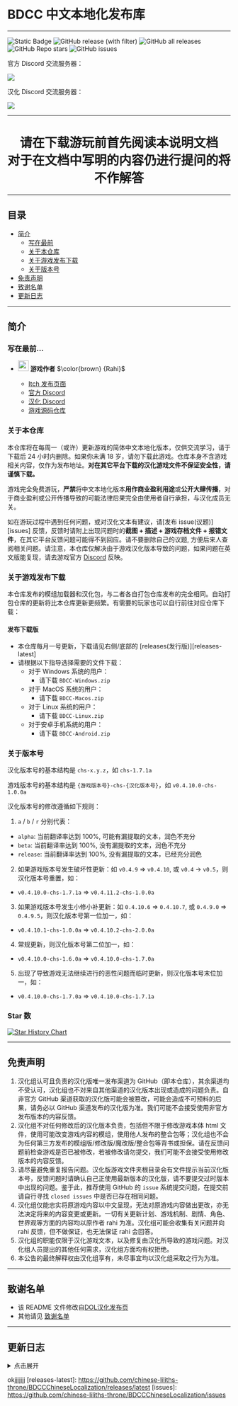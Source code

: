 # BDCC 中文本地化发布库

---
![Static Badge](https://img.shields.io/badge/Author-Rahi-brown?link=https://github.com/Alexofp)
![GitHub release (with filter)](https://img.shields.io/github/v/release/chinese-liliths-throne/BDCCChineseLocalization?link=https%3A%2F%2Fgithub.com%2Fchinese-liliths-throne%2FBDCCChineseLocalization%2Flatest)
![GitHub all releases](https://img.shields.io/github/downloads/chinese-liliths-throne/BDCCChineseLocalization/total?link=https%3A%2F%2Fgithub.com%2Fchinese-liliths-throne%2Fliliths-throne-chinese-release%2Freleases%2Flatest)
![GitHub Repo stars](https://img.shields.io/github/stars/chinese-liliths-throne/BDCCChineseLocalization)
![GitHub issues](https://img.shields.io/github/issues-raw/chinese-liliths-throne/BDCCChineseLocalization)

官方 Discord 交流服务器：

[![](https://dcbadge.limes.pink/api/server/7UGYBvQrc3)](https://discord.gg/7UGYBvQrc3)

汉化 Discord 交流服务器：

[![](https://dcbadge.limes.pink/api/server/hqj7WA7PKp)](https://discord.gg/hqj7WA7PKp)

---

<div align="center">

# 请在下载游玩前首先阅读本说明文档<br>对于在文档中写明的内容仍进行提问的将不作解答

</div>

---

## 目录

* [简介](#简介)
  * [写在最前](#写在最前)
  * [关于本仓库](#关于本仓库)
  * [关于游戏发布下载](#关于游戏发布下载)
  * [关于版本号](#关于版本号)
* [免责声明](#免责声明)
* [致谢名单](#致谢名单)
* [更新日志](#更新日志)

---

## 简介
### 写在最前...
- <img decoding="async" src="" width="24" alt=""> <b>游戏作者</b> $\color{brown} {Rahi}$

  - [Itch 发布页面][itch]
  - [官方 Discord][discord]
  - [汉化 Discord][discord-zh]
  - [游戏源码仓库][github]

### 关于本仓库

本仓库将在每周一（或许）更新游戏的简体中文本地化版本，仅供交流学习，请于下载后 24 小时内删除。如果你未满 18 岁，请勿下载此游戏。仓库本身不含游戏相关内容，仅作为发布地址。**对在其它平台下载的汉化游戏文件不保证安全性，请谨慎下载。**

游戏完全免费游玩，**严禁**将中文本地化版本**用作商业盈利用途**或**公开大肆传播**，对于商业盈利或公开传播导致的可能法律后果完全由使用者自行承担，与汉化成员无关。

如在游玩过程中遇到任何问题，或对汉化文本有建议，请[发布 issue(议题)][issues] 反馈，反馈时请附上出现问题时的**截图 + 描述 + 游戏存档文件 + 报错文件**，在其它平台反馈问题可能得不到回应。请不要删除自己的议题, 方便后来人查阅相关问题。请注意，本仓库仅解决由于游戏汉化版本导致的问题，如果问题在英文版能复现，请去游戏官方 [Discord][discord] 反映。

### 关于游戏发布下载

本仓库发布的模组加载器和汉化包，与二者各自打包仓库发布的完全相同。自动打包仓库的更新将比本仓库更新更频繁。有需要的玩家也可以自行前往对应仓库下载：

#### 发布下载版
- 本仓库每月一号更新，下载请见右侧/底部的 [releases(发行版)][releases-latest]
- 请根据以下指导选择需要的文件下载：
  - 对于 Windows 系统的用户：
    - 请下载 `BDCC-Windows.zip`
  - 对于 MacOS 系统的用户：
    - 请下载 `BDCC-Macos.zip`
  - 对于 Linux 系统的用户：
    - 请下载 `BDCC-Linux.zip`
  - 对于安卓手机系统的用户：
    - 请下载 `BDCC-Android.zip`

### 关于版本号
汉化版本号的基本结构是 `chs-x.y.z`，如 `chs-1.7.1a`

游戏版本号的基本结构是 `{游戏版本号}-chs-{汉化版本号}`，如 `v0.4.10.0-chs-1.0.0a`

汉化版本号的修改遵循如下规则：
1. `a` / `b` / `r` 分别代表：
  - `alpha`: 当前翻译率达到 100%, 可能有漏提取的文本，润色不充分
  - `beta`: 当前翻译率达到 100%, 没有漏提取的文本，润色不充分
  - `release`: 当前翻译率达到 100%, 没有漏提取的文本，已经充分润色
2. 如果游戏版本号发生破坏性更新：如 `v0.4.9` => `v0.4.10`, 或 `v0.4` -> `v0.5`，则汉化版本号重置，如：
  - `v0.4.10.0-chs-1.7.1a` => `v0.4.11.2-chs-1.0.0a`
3. 如果游戏版本号发生小修小补更新：如 `0.4.10.6` => `0.4.10.7`, 或 `0.4.9.0` => `0.4.9.5`，则汉化版本号第一位加一，如：
  - `v0.4.10.1-chs-1.0.0a` => `v0.4.10.2-chs-2.0.0a`
4. 常规更新，则汉化版本号第二位加一，如：
  - `v0.4.10.0-chs-1.6.0a` => `v0.4.10.0-chs-1.7.0a`
5. 出现了导致游戏无法继续进行的恶性问题而临时更新，则汉化版本号末位加一，如：
  - `v0.4.10.0-chs-1.7.0a` => `v0.4.10.0-chs-1.7.1a`

### Star 数

[![Star History Chart](https://api.star-history.com/svg?repos=chinese-liliths-throne/BDCCChineseLocalization&type=Date)](https://star-history.com/#chinese-liliths-throne/BDCCChineseLocalization&Date)

---

## 免责声明

1. 汉化组认可且负责的汉化版唯一发布渠道为 GitHub（即本仓库），其余渠道均不受认可，汉化组也不对来自其他渠道的汉化版本出现或造成的问题负责。自非官方 GitHub 渠道获取的汉化版可能会被篡改，可能会造成不可预料的后果，请务必以 GitHub 渠道发布的汉化版为准。我们可能不会接受使用非官方发布版本的内容反馈。
2. 汉化组不对任何修改后的汉化版本负责，包括但不限于修改游戏本体 html 文件，使用可能改变游戏内容的模组，使用他人发布的整合包等；汉化组也不会为任何第三方发布的模组版/修改版/魔改版/整合包等背书或担保。请在反馈问题前检查游戏是否已被修改，若被修改请勿提交，我们可能不会接受使用修改版本的内容反馈。
3. 请尽量避免重复报告问题。汉化版游戏文件夹根目录会有文件提示当前汉化版本号，反馈问题时请确认自己正使用最新版本的汉化版，请不要提交过时版本中出现的问题。鉴于此，推荐使用 GitHub 的 `issue` 系统提交问题，在提交前请自行寻找 `closed issues` 中是否已存在相同问题。
4. 汉化组仅能忠实将原游戏内容以中文呈现，无法对原游戏内容做出更改，亦无法决定将来的内容变更或更新。一切有关更新计划、游戏机制、剧情、角色、世界观等方面的内容均以原作者 rahi 为准。汉化组可能会收集有关问题并向 rahi 反馈，但不做保证，也无法保证 rahi 会回答。
5. 汉化组的职能仅限于汉化游戏文本，以及修复由汉化所导致的游戏问题。对汉化组人员提出的其他任何需求，汉化组方面均有权拒绝。
6. 本公告的最终解释权由汉化组享有，未尽事宜均以汉化组采取之行为为准。

---

## 致谢名单
* 该 README 文件修改自[DOL汉化发布页][github-dol]
* 其他请见 [致谢名单](CREDITS.md)

---

## 更新日志
<details>
<summary>点击展开</summary>

- 2025.9.20
  - 发布 `v0.1.10fix1-chs-1.0.1a` 版
    - 修复了进入性爱场景时可能会闪退的问题
    - 修复了其他一些可能造成报错的问题

- 2025.9.19
  - 发布 `v0.1.10fix1-chs-1.0.0a` 版
    - 完成 `0.1.10fix1` 版本的汉化

- 2025.8.31
  - 发布 `v0.1.9fix1-chs-1.4.1a` 版
    - 紧急修复了随机出现的闪退问题

- 2025.8.28
  - 发布 `v0.1.9fix1-chs-1.4.0a` 版
    - 修复了部分汉化错误，主要可能导致主奴活动闪退，性爱行为无法执行等问题
    - 修正了部分文本

- 2025.8.19
  - 发布 `v0.1.9fix1-chs-1.3.0a` 版
    - 修复了第六章内容中塔维的“性交”技能无法提升的问题
    - 修正了部分文本

- 2025.7.13
  - 发布 `v0.1.9fix1-chs-1.2.0a` 版
    - 修复了医疗区售货机不出售假阳具的问题

- 2025.7.5
  - 发布 `v0.1.9fix1-chs-1.1.1a` 版
    - 紧急修复了严重的闪退问题

- 2025.7.5
  - 发布 `v0.1.9fix1-chs-1.1.0a` 版
    - 催眠提示词现在能正常发挥作用
    - 修复了斗牛犬做爱场景选择“呃………”时进入空场景的问题
    - 调整汉化、补充缺失的汉化

- 2025.6.29
  - 发布 `v0.1.9fix1-chs-1.0.1a` 版
    - 修复部分文本爆红的问题
    - 修复在伊丽莎处进行假阳具榨精时闪退的问题

- 2025.6.28
  - 发布 `v0.1.9fix1-chs-1.0.0a` 版
    - 完成 `0.1.9fix1` 版本的汉化

- 2025.6.24
  - 发布 `v0.1.8fix3-chs-1.0.1a` 版
    - 修复了部分错译和漏译

- 2025.6.23
  - 发布 `v0.1.8fix3-chs-1.0.0a` 版
    - 完成初版汉化

</details>

[itch]: https://rahimew.itch.io/bdcc
[github]: https://github.com/Alexofp/BDCC
[github-dol]: https://github.com/Eltirosto/Degrees-of-Lewdity-Chinese-Localization/tree/main
[discord]: https://discord.gg/7UGYBvQrc3
[discord-zh]: https://discord.gg/hqj7WA7PKp
okjjjjjjj
[releases-latest]: https://github.com/chinese-liliths-throne/BDCCChineseLocalization/releases/latest
[issues]: https://github.com/chinese-liliths-throne/BDCCChineseLocalization/issues
